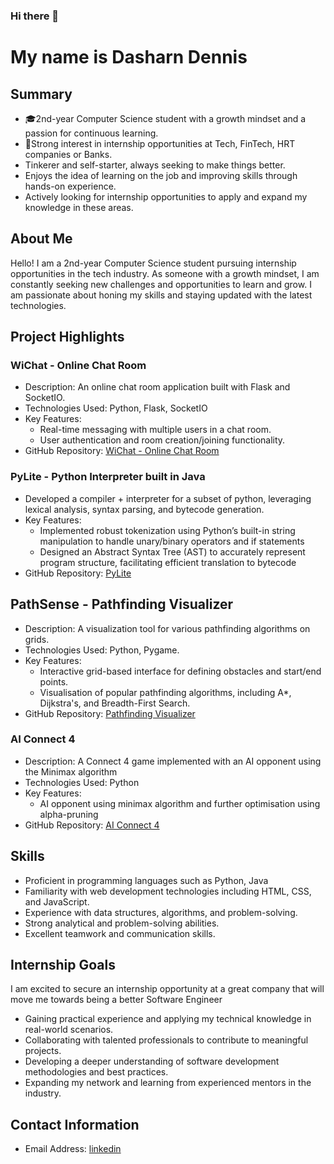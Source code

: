 ### Hi there 👋

# My name is Dasharn Dennis

## Summary

- 🎓2nd-year Computer Science student with a growth mindset and a passion for continuous learning.
- 🌟Strong interest in internship opportunities at Tech, FinTech, HRT companies or Banks.
- Tinkerer and self-starter, always seeking to make things better.
- Enjoys the idea of learning on the job and improving skills through hands-on experience.
- Actively looking for internship opportunities to apply and expand my knowledge in these areas.

## About Me

Hello! I am a 2nd-year Computer Science student pursuing internship opportunities in the tech industry. As someone with a growth mindset, I am constantly seeking new challenges and opportunities to learn and grow. I am passionate about honing my skills and staying updated with the latest technologies.

## Project Highlights

### WiChat - Online Chat Room

- Description: An online chat room application built with Flask and SocketIO.
- Technologies Used: Python, Flask, SocketIO
- Key Features: 
  - Real-time messaging with multiple users in a chat room.
  - User authentication and room creation/joining functionality.
- GitHub Repository: [WiChat - Online Chat Room](https://github.com/Dasharn/WiChat)


### PyLite - Python Interpreter built in Java

- Developed a compiler + interpreter for a subset of python, leveraging lexical analysis, syntax parsing, and bytecode generation.
- Key Features:
  - Implemented robust tokenization using Python’s built-in string manipulation to handle unary/binary operators and if statements
  - Designed an Abstract Syntax Tree (AST) to accurately represent program structure, facilitating efficient translation to bytecode
- GitHub Repository: [PyLite](https://github.com/dasharn/PyLite)

## PathSense - Pathfinding Visualizer
- Description: A visualization tool for various pathfinding algorithms on grids.
- Technologies Used: Python, Pygame.
- Key Features:
  - Interactive grid-based interface for defining obstacles and start/end points.
  - Visualisation of popular pathfinding algorithms, including A*, Dijkstra's, and Breadth-First Search.
- GitHub Repository: [Pathfinding Visualizer](https://github.com/Dasharn/PathfindingVisualiser)

### AI Connect 4

- Description: A Connect 4 game implemented with an AI opponent using the Minimax algorithm 
- Technologies Used: Python
- Key Features: 
  - AI opponent using minimax algorithm and further optimisation using alpha-pruning
- GitHub Repository: [AI Connect 4](https://github.com/Dasharn/AIConnect4)


## Skills

- Proficient in programming languages such as Python, Java
- Familiarity with web development technologies including HTML, CSS, and JavaScript.
- Experience with data structures, algorithms, and problem-solving.
- Strong analytical and problem-solving abilities.
- Excellent teamwork and communication skills.

## Internship Goals

I am excited to secure an internship opportunity at a great company that will move me towards being a better Software Engineer

- Gaining practical experience and applying my technical knowledge in real-world scenarios.
- Collaborating with talented professionals to contribute to meaningful projects.
- Developing a deeper understanding of software development methodologies and best practices.
- Expanding my network and learning from experienced mentors in the industry.

## Contact Information

- Email Address: [linkedin](https://www.linkedin.com/in/dasharndennis/)



